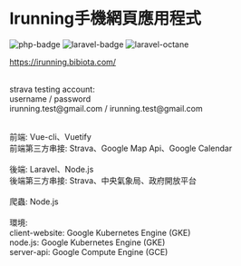 <h1>Irunning手機網頁應用程式</h1>

![php-badge](https://img.shields.io/badge/php-%5E8.1-blue)
![laravel-badge](https://img.shields.io/badge/laravel-%5E9-blue)
![laravel-octane](https://img.shields.io/badge/laravel%2Foctane-%5E1.2.4-blue)

<a href="https://irunning.bibiota.com/">https://irunning.bibiota.com/</a>

<br />
strava testing account:
<br />
username / password
<br />
irunning.test@gmail.com / irunning.test@gmail.com
<br />
<br />

前端: Vue-cli、Vuetify
<br />
前端第三方串接: Strava、Google Map Api、Google Calendar
<br />
<br />
後端: Laravel、Node.js
<br />
後端第三方串接: Strava、中央氣象局、政府開放平台
<br />
<br />
爬蟲: Node.js
<br />
<br />
環境:
<br />
client-website: Google Kubernetes Engine (GKE)
<br />
node.js: Google Kubernetes Engine (GKE)
<br />
server-api: Google Compute Engine (GCE)
<br />
